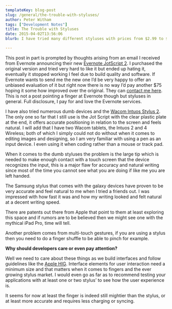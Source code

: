 ```yaml
---
templateKey: blog-post
slug: /general/the-trouble-with-styluses/
author: Peter Witham
tags: ["Development Notes"]
title: The Trouble with Styluses
date: 2015-04-02T13:56:06
blurb: I have tried many different styluses with prices from $2.99 to $100 and all have failed to deliver in some way. The problem is none of them come close to beating the natural stylus, the finger.

---
```


This post in part is prompted by thoughts arising from an email I received from Evernote announcing their new [Evernote JotScript 2](https://blog.evernote.com/blog/2015/03/31/the-pen-mightier-meet-the-jot-script-2/). I purchased the original version and tried very hard to like it but ended up hating it, eventually it stopped working I feel due to build quality and software. If Evernote wants to send me the new one I’d be very happy to offer an unbiased evaluation of it but right now there is no way I’d pay another $75 hoping it some how improved over the original. They can [contact me here](/contact/). This is not a post pointing a finger at Evernote though but styluses in general. Full disclosure, I pay for and love the Evernote services.

I have also tried numerous dumb devices and the [Wacom Intuos Stylus 2](http://www.wacom.com/en-us/products/stylus/intuos-creative-stylus-2). The only one so far that I still use is the Jot Script with the clear plastic plate at the end, it offers accurate positioning in relation to the screen and feels natural. I will add that I have two Wacom tablets, the Intuos 2 and 4 Wireless; both of which I simply could not do without when it comes to editing images and designing, so I am very familiar with using a pen as an input device. I even using it when coding rather than a mouse or track pad.

When it comes to the dumb styluses the problem is the large tip which is needed to make enough contact with a touch screen that the device recognizes the input, this is a major flaw for accuracy and natural writing since most of the time you cannot see what you are doing if like me you are left handed.

The Samsung stylus that comes with the galaxy devices have proven to be very accurate and feel natural to me when I tried a friends out. I was impressed with how fast it was and how my writing looked and felt natural at a decent writing speed.

There are patents out there from Apple that point to them at least exploring this space and if rumors are to be believed then we might see one with the mythical iPad Pro, time will tell.

Another problem comes from multi-touch gestures, if you are using a stylus then you need to do a finger shuffle to be able to pinch for example.

**Why should developers care or even pay attention?**

Well we need to care about these things as we build interfaces and follow guidelines like the [Apple HIG](https://developer.apple.com/library/ios/documentation/UserExperience/Conceptual/MobileHIG/). Interface elements for user interaction need a minimum size and that matters when it comes to fingers and the ever growing stylus market. I would even go as far as to recommend testing your applications with at least one or two stylus’ to see how the user experience is.

It seems for now at least the finger is indeed still mightier than the stylus, or at least more accurate and requires less charging or syncing.
